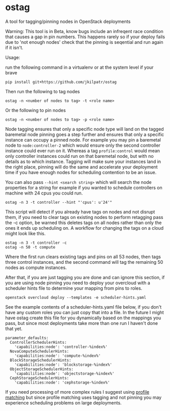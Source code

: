 # ostag
A tool for tagging/pinning nodes in OpenStack deployments

Warning: This tool is in Beta, know bugs include an infreqent race condition that causes
a gap in pin numbers. This happens rarely so if your deploy fails due to 'not enough nodes'
check that the pinning is seqential and run again if it isn't.

Usage:

run the following command in a virtualenv or at the system level if your brave

	pip install git+https://github.com/jkilpatr/ostag

Then run the following to tag nodes

 	ostag -n <number of nodes to tag> -t <role name>

Or the following to pin nodes

	ostag -n <number of nodes to tag> -p <role name>

Node tagging ensures that only a specific node type will land on the tagged baremetal node
pinning goes a step further and ensures that only a specific instance can occupy a pinned node.
For example you may pin a baremetal node to `node:controller-2` which would ensure only the second
controller instance could ever run on it. Whereas a tag `profile:control` would mean only controller
instances could run on that baremetal node, but with no details as to which instance. Tagging will
make sure your instances land in the right place, pinning will do the same and accelerate your deployment
time if you have enough nodes for scheduling contention to be an issue.

You can also pass `--hint <search string>` which will search the node properties for a string
for example if you wanted to schedule controllers on machine with 24 cpus you could run.

	ostag -n 3 -t controller --hint "'cpus': u'24'"

This script will detect if you already have tags on nodes and not disrupt them, if you need to clear
tags on existing nodes to perform retagging pass the -c option, be warned this deletes tags on all nodes
rather than only the ones it ends up scheduling on. A workflow for changing the tags on a cloud might look
like this.

	ostag -n 3 -t controller -c
	ostag -n 50 -t compute

Where the first run clears existing tags and pins on all 53 nodes, then tags three control instances, and
the second command will tag the remaining 50 nodes as compute instances.

After that, if you are just tagging you are done and can ignore this section, if you are using node pinning you need
to deploy your overcloud with a scheduler hints file to determine your mapping from pins to roles.

	openstack overcloud deploy --templates -e scheduler-hints.yaml

See the example contents of a scheduler-hints.yaml file below, if you don't have any custom roles you can just copy
that into a file. In the future I might have ostag create this file for you dynamically based on the mappings you
pass, but since most deployments take more than one run I haven't done that yet.

	parameter_defaults:
	  ControllerSchedulerHints:
	    'capabilities:node': 'controller-%index%'
	  NovaComputeSchedulerHints:
	    'capabilities:node': 'compute-%index%'
	  BlockStorageSchedulerHints:
	    'capabilities:node': 'blockstorage-%index%'
	  ObjectStorageSchedulerHints:
	    'capabilities:node': 'objectstorage-%index%'
	  CephStorageSchedulerHints:
	    'capabilities:node': 'cephstorage-%index%'

If you need processing of more complex rules I suggest using [profile matching](https://docs.openstack.org/developer/tripleo-docs/advanced_deployment/profile_matching.html) but since profile matching uses tagging and not pinning
you may experience scheduling problems on large deployments.

